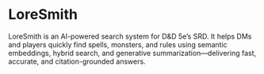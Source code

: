 # LoreSmith
LoreSmith is an AI-powered search system for D&amp;D 5e’s SRD. It helps DMs and players quickly find spells, monsters, and rules using semantic embeddings, hybrid search, and generative summarization—delivering fast, accurate, and citation-grounded answers.
